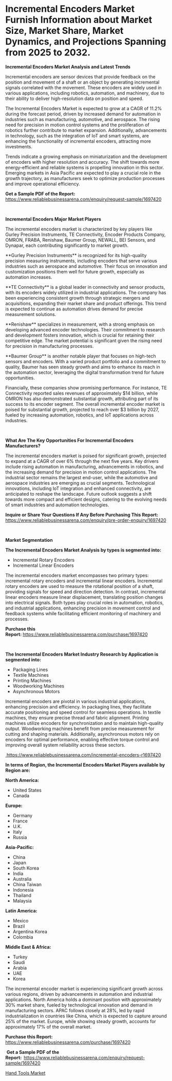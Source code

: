 <p><h1>Incremental Encoders Market Furnish Information about Market Size, Market Share, Market Dynamics, and Projections Spanning from 2025 to 2032.</h1></p><p><strong>Incremental Encoders Market Analysis and Latest Trends</strong></p>
<p><p>Incremental encoders are sensor devices that provide feedback on the position and movement of a shaft or an object by generating incremental signals correlated with the movement. These encoders are widely used in various applications, including robotics, automation, and machinery, due to their ability to deliver high-resolution data on position and speed.</p><p>The Incremental Encoders Market is expected to grow at a CAGR of 11.2% during the forecast period, driven by increased demand for automation in industries such as manufacturing, automotive, and aerospace. The rising need for precision in motion control systems and the proliferation of robotics further contribute to market expansion. Additionally, advancements in technology, such as the integration of IoT and smart systems, are enhancing the functionality of incremental encoders, attracting more investments.</p><p>Trends indicate a growing emphasis on miniaturization and the development of encoders with higher resolution and accuracy. The shift towards more energy-efficient and reliable systems is propelling innovation in this sector. Emerging markets in Asia Pacific are expected to play a crucial role in the growth trajectory, as manufacturers seek to optimize production processes and improve operational efficiency.</p></p>
<p><strong>Get a Sample PDF of the Report:&nbsp;</strong> <a href="https://www.reliablebusinessarena.com/enquiry/request-sample/1697420?utm_campaign=2527&utm_medium=2&utm_source=Github&utm_content=ia&utm_term=11042025&utm_id=incremental-encoders">https://www.reliablebusinessarena.com/enquiry/request-sample/1697420</a></p>
<p>&nbsp;</p>
<p><strong>Incremental Encoders Major Market Players</strong></p>
<p><p>The incremental encoders market is characterized by key players like Gurley Precision Instruments, TE Connectivity, Encoder Products Company, OMRON, FRABA, Renishaw, Baumer Group, NEWALL, BEI Sensors, and Dynapar, each contributing significantly to market growth.</p><p>**Gurley Precision Instruments** is recognized for its high-quality precision measuring instruments, including encoders that serve various industries such as aerospace and automotive. Their focus on innovation and customization positions them well for future growth, especially as automation increases.</p><p>**TE Connectivity** is a global leader in connectivity and sensor products, with its encoders widely utilized in industrial applications. The company has been experiencing consistent growth through strategic mergers and acquisitions, expanding their market share and product offerings. This trend is expected to continue as automation drives demand for precise measurement solutions.</p><p>**Renishaw** specializes in measurement, with a strong emphasis on developing advanced encoder technologies. Their commitment to research and development fosters innovation, which is crucial for retaining their competitive edge. The market potential is significant given the rising need for precision in manufacturing processes.</p><p>**Baumer Group** is another notable player that focuses on high-tech sensors and encoders. With a varied product portfolio and a commitment to quality, Baumer has seen steady growth and aims to enhance its reach in the automation sector, leveraging the digital transformation trend for future opportunities.</p><p>Financially, these companies show promising performance. For instance, TE Connectivity reported sales revenues of approximately $14 billion, while OMRON has also demonstrated substantial growth, attributing part of its success to its encoder segment. The overall incremental encoder market is poised for substantial growth, projected to reach over $3 billion by 2027, fueled by increasing automation, robotics, and IoT applications across industries.</p></p>
<p>&nbsp;</p>
<p><strong>What Are The Key Opportunities For Incremental Encoders Manufacturers?</strong></p>
<p><p>The incremental encoders market is poised for significant growth, projected to expand at a CAGR of over 6% through the next five years. Key drivers include rising automation in manufacturing, advancements in robotics, and the increasing demand for precision in motion control applications. The industrial sector remains the largest end-user, while the automotive and aerospace industries are emerging as crucial segments. Technological innovations, including IoT integration and enhanced connectivity, are anticipated to reshape the landscape. Future outlook suggests a shift towards more compact and efficient designs, catering to the evolving needs of smart industries and automation technologies.</p></p>
<p><strong>Inquire or Share Your Questions If Any Before Purchasing This Report:</strong> <a href="https://www.reliablebusinessarena.com/enquiry/pre-order-enquiry/1697420?utm_campaign=2527&utm_medium=2&utm_source=Github&utm_content=ia&utm_term=11042025&utm_id=incremental-encoders">https://www.reliablebusinessarena.com/enquiry/pre-order-enquiry/1697420</a></p>
<p>&nbsp;</p>
<p><strong>Market Segmentation</strong></p>
<p><strong>The Incremental Encoders Market Analysis by types is segmented into:</strong></p>
<p><ul><li>Incremental Rotary Encoders</li><li>Incremental Linear Encoders</li></ul></p>
<p><p>The incremental encoders market encompasses two primary types: incremental rotary encoders and incremental linear encoders. Incremental rotary encoders are used to measure the rotational position of a shaft, providing signals for speed and direction detection. In contrast, incremental linear encoders measure linear displacement, translating position changes into electrical signals. Both types play crucial roles in automation, robotics, and industrial applications, enhancing precision in movement control and feedback systems while facilitating efficient monitoring of machinery and processes.</p></p>
<p><strong>Purchase this Report:&nbsp;</strong><a href="https://www.reliablebusinessarena.com/purchase/1697420?utm_campaign=2527&utm_medium=2&utm_source=Github&utm_content=ia&utm_term=11042025&utm_id=incremental-encoders">https://www.reliablebusinessarena.com/purchase/1697420</a></p>
<p>&nbsp;</p>
<p><strong>The Incremental Encoders Market Industry Research by Application is segmented into:</strong></p>
<p><ul><li>Packaging Lines</li><li>Textile Machines</li><li>Printing Machines</li><li>Woodworking Machines</li><li>Asynchronous Motors</li></ul></p>
<p><p>Incremental encoders are pivotal in various industrial applications, enhancing precision and efficiency. In packaging lines, they facilitate accurate positioning and speed control for seamless operations. In textile machines, they ensure precise thread and fabric alignment. Printing machines utilize encoders for synchronization and to maintain high-quality output. Woodworking machines benefit from precise measurement for cutting and shaping materials. Additionally, asynchronous motors rely on encoders for optimal performance, enabling effective torque control and improving overall system reliability across these sectors.</p></p>
<p><a href="https://www.reliablebusinessarena.com/incremental-encoders-r1697420?utm_campaign=2527&utm_medium=2&utm_source=Github&utm_content=ia&utm_term=11042025&utm_id=incremental-encoders">&nbsp;https://www.reliablebusinessarena.com/incremental-encoders-r1697420</a></p>
<p><strong>In terms of Region, the Incremental Encoders Market Players available by Region are:</strong></p>
<p>
    <p> <strong> North America: </strong>
        <ul>
            <li>United States</li>
            <li>Canada</li>
        </ul>
        </p> 
    <p> <strong> Europe: </strong>
        <ul>
            <li>Germany</li>
            <li>France</li>
            <li>U.K.</li>
            <li>Italy</li>
            <li>Russia</li>
        </ul>
        </p> 
    <p> <strong> Asia-Pacific: </strong>
        <ul>
            <li>China</li>
            <li>Japan</li>
            <li>South Korea</li>
            <li>India</li>
            <li>Australia</li>
            <li>China Taiwan</li>
            <li>Indonesia</li>
            <li>Thailand</li>
            <li>Malaysia</li>
        </ul>
        </p> 
    <p> <strong> Latin America: </strong>
        <ul>
            <li>Mexico</li>
            <li>Brazil</li>
            <li>Argentina Korea</li>
            <li>Colombia</li>
        </ul>
        </p> 
    <p> <strong> Middle East & Africa: </strong>
        <ul>
            <li>Turkey</li>
            <li>Saudi</li>
            <li>Arabia</li>
            <li>UAE</li>
            <li>Korea</li>
        </ul>
    </p>
    </p>
<p><p>The incremental encoder market is experiencing significant growth across various regions, driven by advancements in automation and industrial applications. North America holds a dominant position with approximately 30% market share, fueled by technological innovation and demand in manufacturing sectors. APAC follows closely at 28%, led by rapid industrialization in countries like China, which is expected to capture around 25% of the market. Europe, while showing steady growth, accounts for approximately 17% of the overall market.</p></p>
<p><strong>Purchase this Report: </strong><a href="https://www.reliablebusinessarena.com/purchase/1697420?utm_campaign=2527&utm_medium=2&utm_source=Github&utm_content=ia&utm_term=11042025&utm_id=incremental-encoders">https://www.reliablebusinessarena.com/purchase/1697420</a></p>
<p>&nbsp;<strong>Get a Sample PDF of the Report:&nbsp;&nbsp;</strong><a href="https://www.reliablebusinessarena.com/enquiry/request-sample/1697420?utm_campaign=2527&utm_medium=2&utm_source=Github&utm_content=ia&utm_term=11042025&utm_id=incremental-encoders">https://www.reliablebusinessarena.com/enquiry/request-sample/1697420</a></p>
<p><strong></strong></p>
<p><p><a href="https://github.com/sahoolipko6f/Market-Research-Report-List-1/blob/main/hand-tools-market.md?utm_campaign=2527&utm_medium=2&utm_source=Github&utm_content=ia&utm_term=11042025&utm_id=incremental-encoders">Hand Tools Market</a></p></p>